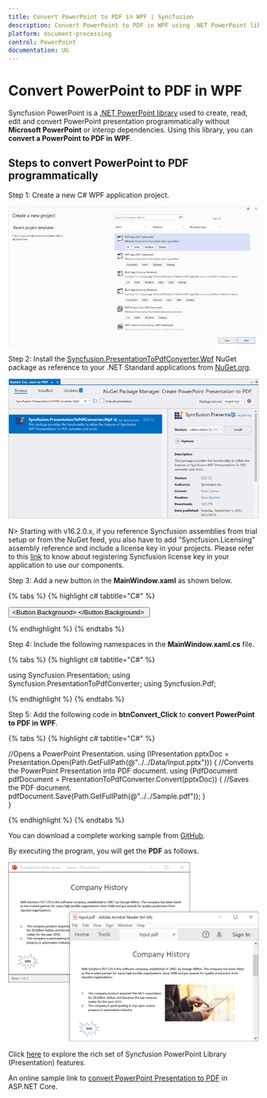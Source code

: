 ```yaml
---
title: Convert PowerPoint to PDF in WPF | Syncfusion
description: Convert PowerPoint to PDF in WPF using .NET PowerPoint library (Presentation) without Microsoft PowerPoint or interop dependencies.
platform: document-processing
control: PowerPoint
documentation: UG
---
```


# Convert PowerPoint to PDF in WPF

Syncfusion PowerPoint is a [.NET PowerPoint library](https://www.syncfusion.com/document-processing/powerpoint-framework/net) used to create, read, edit and convert PowerPoint presentation programmatically without **Microsoft PowerPoint** or interop dependencies. Using this library, you can **convert a PowerPoint to PDF in WPF**.

## Steps to convert PowerPoint to PDF programmatically

Step 1: Create a new C# WPF application project.

![Create WPF project](Workingwith_WPF/Project-Open-and-Save.png)

Step 2: Install the [Syncfusion.PresentationToPdfConverter.Wpf](https://www.nuget.org/packages/Syncfusion.PresentationToPdfConverter.Wpf) NuGet package as reference to your .NET Standard applications from [NuGet.org](https://www.nuget.org/).

![Install Syncfusion.PresentationToPdfConverter.Wpf Nuget Package](Workingwith_WPF/Nuget_Package_PPTXtoPDF.png)

N> Starting with v16.2.0.x, if you reference Syncfusion assemblies from trial setup or from the NuGet feed, you also have to add "Syncfusion.Licensing" assembly reference and include a license key in your projects. Please refer to this [link](https://help.syncfusion.com/common/essential-studio/licensing/overview) to know about registering Syncfusion license key in your application to use our components.

Step 3: Add a new button in the **MainWindow.xaml** as shown below.

{% tabs %}
{% highlight c# tabtitle="C#" %}

<Window x:Class="Create_PowerPoint_Presentation_to_PDF.MainWindow"
        xmlns="http://schemas.microsoft.com/winfx/2006/xaml/presentation"
        xmlns:x="http://schemas.microsoft.com/winfx/2006/xaml"
        xmlns:d="http://schemas.microsoft.com/expression/blend/2008"
        xmlns:mc="http://schemas.openxmlformats.org/markup-compatibility/2006"
        xmlns:local="clr-namespace:Create_PowerPoint_Presentation_to_PDF"
        mc:Ignorable="d"
        Title="MainWindow" Height="450" Width="800">
    <Grid>
        <Button Click="btnConvert_Click" VerticalAlignment="Center" Height="19" BorderBrush="LightBlue" HorizontalAlignment="Center" Width="120">
            <Button.Background>
                <LinearGradientBrush EndPoint="0.5,-0.04" StartPoint="0.5,1.04">
                    <GradientStop Color="#FFD9E9F7" Offset="0"/>
                    <GradientStop Color="#FFEFF8FF" Offset="1"/>
                </LinearGradientBrush>
            </Button.Background>
            <StackPanel Orientation="Horizontal" Height="20" VerticalAlignment="Center" HorizontalAlignment="Left" Width="140">
                <Image Name="image2" Margin="2" HorizontalAlignment="Center" VerticalAlignment="Center" />
                <TextBlock Text="Convert PPTX to PDF" Height="16" Width="126" />
            </StackPanel>
        </Button>
    </Grid>
</Window>


{% endhighlight %}
{% endtabs %}

Step 4: Include the following namespaces in the **MainWindow.xaml.cs** file.

{% tabs %}
{% highlight c# tabtitle="C#" %}

using Syncfusion.Presentation;
using Syncfusion.PresentationToPdfConverter;
using Syncfusion.Pdf;

{% endhighlight %}
{% endtabs %}

Step 5: Add the following code in **btnConvert_Click** to **convert PowerPoint to PDF in WPF**.

{% tabs %}
{% highlight c# tabtitle="C#" %}

//Opens a PowerPoint Presentation.
using (IPresentation pptxDoc = Presentation.Open(Path.GetFullPath(@"../../Data/Input.pptx")))
{
    //Converts the PowerPoint Presentation into PDF document.
    using (PdfDocument pdfDocument = PresentationToPdfConverter.Convert(pptxDoc))
    {
        //Saves the PDF document.
        pdfDocument.Save(Path.GetFullPath(@"../../Sample.pdf"));
    }                   
} 

{% endhighlight %}
{% endtabs %}

You can download a complete working sample from [GitHub](https://github.com/SyncfusionExamples/PowerPoint-Examples/tree/master/PPTX-to-PDF-conversion/Convert-PowerPoint-presentation-to-PDF/WPF).

By executing the program, you will get the **PDF** as follows.

![Converted PDF from PowerPoint in WPF](PPTXtoPDF_images/Output_PowerPoint_Presentation_to-PDF.png)

Click [here](https://www.syncfusion.com/document-processing/powerpoint-framework/net) to explore the rich set of Syncfusion PowerPoint Library (Presentation) features. 

An online sample link to [convert PowerPoint Presentation to PDF](https://ej2.syncfusion.com/aspnetcore/PowerPoint/PPTXToPDF#/material3) in ASP.NET Core. 
